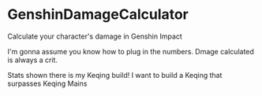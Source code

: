# GenshinDamageCalculator
Calculate your character's damage in Genshin Impact

I'm gonna assume you know how to plug in the numbers.
Dmage calculated is always a crit.

Stats shown there is my Keqing build!
I want to build a Keqing that surpasses Keqing Mains
